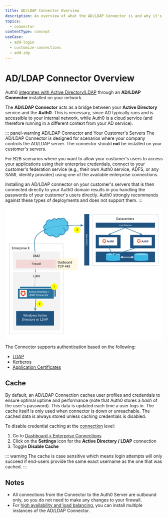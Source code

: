 ```yaml
---
title: AD/LDAP Connector Overview
description: An overview of what the AD/LDAP Connector is and why it's necessary.
topics:
  - connector
contentType: concept
useCase:
  - add-login
  - customize-connections
  - add-idp
---
```


# AD/LDAP Connector Overview

Auth0 [integrates with Active Directory/LDAP](/connections/enterprise/active-directory) through an **AD/LDAP Connector** installed on your network.

The **AD/LDAP Connector** acts as a bridge between your **Active Directory** service and the **Auth0**. This is necessary, since AD typically runs and is accessible to your internal network, while Auth0 is a cloud service (and therefore running in a different context from your AD service).

::: panel-warning AD/LDAP Connector and Your Customer's Servers
The AD/LDAP Connector is designed for scenarios where your company controls the AD/LDAP server. The connector should **not** be installed on your customer's servers.

For B2B scenarios where you want to allow your customer's users to access your applications using their enterprise credentials, connect to your customer's federation service (e.g., their own Auth0 service, ADFS, or any SAML identity provider) using one of the available enterprise connections.

Installing an AD/LDAP connector on your customer's servers that is then connected directly to your Auth0 domain results in you handling the passwords of your customer's users directly. Auth0 strongly recommends against these types of deployments and does not support them.
:::

![](/media/articles/connector/ad-data-flow.png)

The Connector supports authentication based on the following:

* [LDAP](/protocols/ldap)
* [Kerberos](/connector/kerberos)
* [Application Certificates](/connector/application-certificates)

## Cache

By default, an AD/LDAP Connection caches user profiles and credentials to ensure optimal uptime and performance (note that Auth0 stores a *hash* of the user's password). This data is updated each time a user logs in. The cache itself is only used when connector is down or unreachable. The cached data is always stored unless caching credentials is disabled.

To disable credential caching at the [connection](/identityproviders) level:
1. Go to [Dashboard > Enterprise Connections](${manage_url}/#/connections/enterprise)
2. Click on the **Settings** icon for the **Active Directory / LDAP** connection
3. Toggle **Disable Cache**

::: warning
The cache is case sensitive which means login attempts will only succeed if end-users provide the same exact username as the one that was cached.
:::

## Notes

* All connections from the Connector to the Auth0 Server are outbound only, so you do not need to make any changes to your firewall.
* For [high availability and load balancing](/connector/high-availability), you can install multiple instances of the AD/LDAP Connector.
